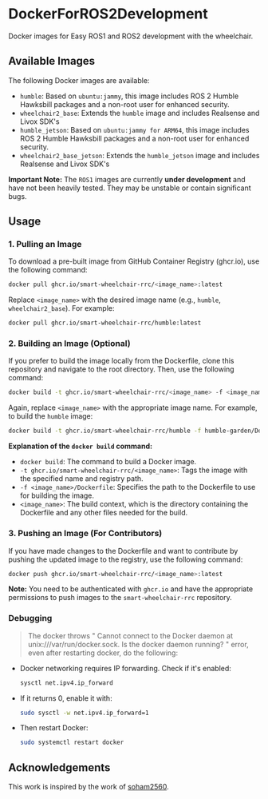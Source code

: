 # DockerForROS2Development
Docker images for Easy ROS1 and ROS2 development with the wheelchair.

## Available Images

The following Docker images are available:

-   `humble`:  Based on `ubuntu:jammy`, this image includes ROS 2 Humble Hawksbill packages and a non-root user for enhanced security.
-   `wheelchair2_base`:  Extends the `humble` image and includes Realsense and Livox SDK's
-   `humble_jetson`:  Based on `ubuntu:jammy for ARM64`, this image includes ROS 2 Humble Hawksbill packages and a non-root user for enhanced security.
-   `wheelchair2_base_jetson`:  Extends the `humble_jetson` image and includes Realsense and Livox SDK's 

**Important Note:** The `ROS1` images are currently **under development** and have not been heavily tested.  They may be unstable or contain significant bugs.

## Usage

### 1. Pulling an Image

To download a pre-built image from GitHub Container Registry (ghcr.io), use the following command:

```bash
docker pull ghcr.io/smart-wheelchair-rrc/<image_name>:latest
```

Replace `<image_name>` with the desired image name (e.g., `humble`, `wheelchair2_base`). For example:

```bash
docker pull ghcr.io/smart-wheelchair-rrc/humble:latest
```

### 2. Building an Image (Optional)

If you prefer to build the image locally from the Dockerfile, clone this repository and navigate to the root directory.  Then, use the following command:

```bash
docker build -t ghcr.io/smart-wheelchair-rrc/<image_name> -f <image_name>/Dockerfile <image_name>
```

Again, replace `<image_name>` with the appropriate image name. For example, to build the `humble` image:

```bash
docker build -t ghcr.io/smart-wheelchair-rrc/humble -f humble-garden/Dockerfile humble
```

**Explanation of the `docker build` command:**

*   `docker build`: The command to build a Docker image.
*   `-t ghcr.io/smart-wheelchair-rrc/<image_name>`:  Tags the image with the specified name and registry path.
*   `-f <image_name>/Dockerfile`: Specifies the path to the Dockerfile to use for building the image.
*   `<image_name>`:  The build context, which is the directory containing the Dockerfile and any other files needed for the build.

### 3. Pushing an Image (For Contributors)

If you have made changes to the Dockerfile and want to contribute by pushing the updated image to the registry, use the following command:

```bash
docker push ghcr.io/smart-wheelchair-rrc/<image_name>:latest
```

**Note:**  You need to be authenticated with `ghcr.io` and have the appropriate permissions to push images to the `smart-wheelchair-rrc` repository.

### Debugging 

>The docker throws " Cannot connect to the Docker daemon at unix:///var/run/docker.sock. Is the docker daemon running? " error, even after restarting docker, do the following:

- Docker networking requires IP forwarding. Check if it's enabled:
    ```bash
    sysctl net.ipv4.ip_forward
    ```
- If it returns 0, enable it with:
    ```bash
    sudo sysctl -w net.ipv4.ip_forward=1
    ```
- Then restart Docker:
    ```bash
    sudo systemctl restart docker
    ```

## Acknowledgements

This work is inspired by the work of [soham2560](https://github.com/soham2560/DockerForROS2Development).

